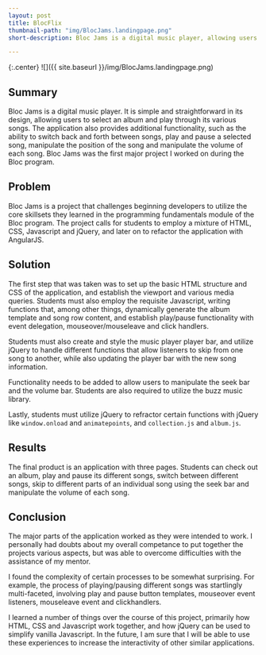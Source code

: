 ```yaml
---
layout: post
title: BlocFlix
thumbnail-path: "img/BlocJams.landingpage.png"
short-description: Bloc Jams is a digital music player, allowing users to play their favorite tunes.

---
```


{:.center}
![]({{ site.baseurl }}/img/BlocJams.landingpage.png)

## Summary

Bloc Jams is a digital music player. It is simple and straightforward in its design, allowing users to select an album and play through its various songs. The application also provides additional functionality, such as the ability to switch back and forth between songs, play and pause a selected song, manipulate the position of the song and manipulate the volume of each song. Bloc Jams was the first major project I worked on during the Bloc program.

## Problem

Bloc Jams is a project that challenges beginning developers to utilize the core skillsets they learned in the programming fundamentals module of the Bloc program. The project calls for students to employ a mixture of HTML, CSS, Javascript and jQuery, and later on to refactor the application with AngularJS.


## Solution

The first step that was taken was to set up the basic HTML structure and CSS of the application, and establish the viewport and various media queries. Students must also employ the requisite Javascript, writing functions that, among other things, dynamically generate the album template and song row content, and establish play/pause functionality with event delegation, mouseover/mouseleave and click handlers. 

Students must also create and style the music player player bar, and utilize jQuery to handle different functions that allow listeners to skip from one song to another, while also updating the player bar with the new song information.

Functionality needs to be added to allow users to manipulate the seek bar and the volume bar. Students are also required to utilize the buzz music library.

Lastly, students must utilize jQuery to refractor certain functions with jQuery like ```window.onload``` and ```animatepoints```, and ```collection.js``` and ```album.js```.

## Results

The final product is an application with three pages. Students can check out an album, play and pause its different songs, switch between different songs, skip to different parts of an individual song using the seek bar and manipulate the volume of each song. 

## Conclusion

The major parts of the application worked as they were intended to work. I personally had doubts about my overall competance to put together the projects various aspects, but was able to overcome difficulties with the assistance of my mentor. 

I found the complexity of certain processes to be somewhat surprising. For example, the process of playing/pausing different songs was startlingly multi-faceted, involving play and pause button templates, mouseover event listeners, mouseleave event and clickhandlers. 

I learned a number of things over the course of this project, primarily how HTML, CSS and Javascript work together, and how jQuery can be used to simplify vanilla Javascript. In the future, I am sure that I will be able to use these experiences to increase the interactivity of other similar applications.  

